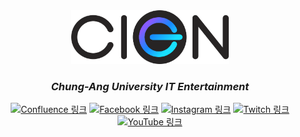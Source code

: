 <div align="center">
    <img src="./logo.png" width="50%" alt="CIEN 동아리 로고"/>
    <h3><i>Chung-Ang University IT Entertainment</i></h3>
    <div>
        <a href="https://www.cien.or.kr"><img src="https://img.shields.io/badge/homepage-%23172BF4.svg?style=for-the-badge&logo=confluence&logoColor=white" alt="Confluence 링크"/></a>
        <a href="https://facebook.com/ciendevteam"><img src="https://img.shields.io/badge/Facebook-%231877F2.svg?style=for-the-badge&logo=Facebook&logoColor=white" alt="Facebook 링크"/></a>
        <a href="https://instagram.com/ciengames"><img src="https://img.shields.io/badge/Instagram-%23E4405F.svg?style=for-the-badge&logo=Instagram&logoColor=white" alt="Instagram 링크"/></a>
        <a href="https://twitch.tv/ciengames"><img src="https://img.shields.io/badge/Twitch-%239146FF.svg?style=for-the-badge&logo=Twitch&logoColor=white" alt="Twitch 링크"/></a>
        <a href="https://youtube.com/@caucien"><img src="https://img.shields.io/badge/YouTube-%23FF0000.svg?style=for-the-badge&logo=YouTube&logoColor=white" alt="YouTube 링크"/></a>
    </div>
</div>